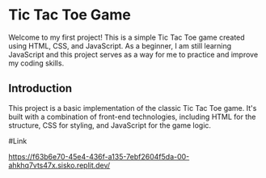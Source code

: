 # Tic Tac Toe Game

Welcome to my first project! This is a simple Tic Tac Toe game created using HTML, CSS, and JavaScript. As a beginner, I am still learning JavaScript and this project serves as a way for me to practice and improve my coding skills.

## Introduction

This project is a basic implementation of the classic Tic Tac Toe game. It's built with a combination of front-end technologies, including HTML for the structure, CSS for styling, and JavaScript for the game logic.

#Link

https://f63b6e70-45e4-436f-a135-7ebf2604f5da-00-ahkhq7vts47x.sisko.replit.dev/
